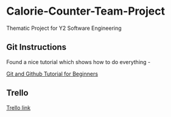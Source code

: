 # Calorie-Counter-Team-Project
Thematic Project for Y2 Software Engineering

## Git Instructions
Found a nice tutorial which shows how to do everything -

[Git and Github Tutorial for Beginners](https://product.hubspot.com/blog/git-and-github-tutorial-for-beginners)

## Trello
[Trello link](https://trello.com/b/kUX9g9p6/calories-counter-team-project)
